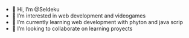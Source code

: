 - 👋 Hi, I’m @Seldeku
- 👀 I’m interested in web development and videogames
- 🌱 I’m currently learning web development with phyton and java scrip
- 💞️ I’m looking to collaborate on learning proyects
<!---
Seldeku/Seldeku is a ✨ special ✨ repository because its `README.md` (this file) appears on your GitHub profile.
You can click the Preview link to take a look at your changes.
--->
